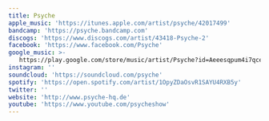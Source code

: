 ```yaml
---
title: Psyche
apple_music: 'https://itunes.apple.com/artist/psyche/42017499'
bandcamp: 'https://psyche.bandcamp.com'
discogs: 'https://www.discogs.com/artist/43418-Psyche-2'
facebook: 'https://www.facebook.com/Psyche'
google_music: >-
   https://play.google.com/store/music/artist/Psyche?id=Aeeesqpum4i7qcep2q6vrsxvox4
instagram: ''
soundcloud: 'https://soundcloud.com/psyche'
spotify: 'https://open.spotify.com/artist/1OpyZDaOsvR1SAYU4RXB5y'
twitter: ''
website: 'http://www.psyche-hq.de'
youtube: 'https://www.youtube.com/psycheshow'
---
```

